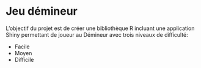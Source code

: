 # Jeu démineur
L’objectif du projet est de créer une bibliothèque R incluant une application Shiny permettant de joueur au Démineur avec trois niveaux de difficulté: 
- Facile 
- Moyen 
- Difficile 
